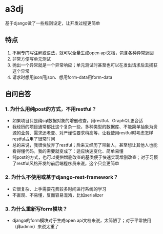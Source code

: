 # a3dj

基于django做了一些规则设定，让开发过程更简单

## 特点

1. 不用专门写注解或语法，就可以全量生成open api文档，包含各种异常返回
2. 非常方便写单元测试
3. 抛出一个异常就是一个异常响应；单元测试时甚至也可以在发出请求后去捕获这个异常
4. 请求时想用json用json、想用form-data用form-data

## 自问自答

### 1. 为什么用纯post的方式，不用restful？

* 如果项目只是纯sql数据对象的增删改查，用restful、GraphQL更合适
* 我经历的项目通常都比这个复杂一些，多种类型的数据库、不能简单抽象为资源的业务、需求还老变、对严谨性要求稍高等，让我使用restful时考虑怎样restful占用了很常时间
* 总的来说，我很快放弃了restful；后来又经历了带新人，甚至想让其他人也能看得懂代码，我的需要就变成了：适应快速变化、简单易懂
* 纯post的方式，也可以提供增删改查的基类便于快速实现增删改查；对于习惯了restful风格开发的前后端程序员来说，这个只会更简单

### 2. 为什么不使用或基于django-rest-framework？

* 它很复杂、上手需要花费较多时间进行系统的学习
* 不直观、不易懂，反而容易混淆，比如serializer

### 3. 为什么重新写form模块？

* django的form模块对于生成open api文档来说，太简陋了；对于平常使用（非admin）来说太重了

